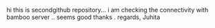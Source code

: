 hi this is secondgithub repository... i am checking the connectivity with bamboo server .. seems good 
thanks .
regards,
Juhita
